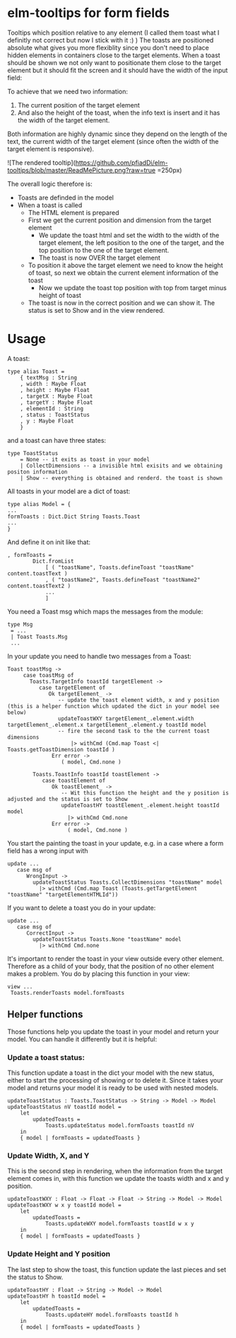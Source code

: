 # elm-tooltips for form fields
Tooltips which position relative to any element (I called them toast what I definitly not correct but now I stick with it :) )
The toasts are positioned absolute what gives you more flexiblity since you don't need to place hidden elements in containers close to the target elements. When a toast should be shown we not only want to positionate them close to the target element but it should fit the screen and it should have the width of the input field:



To achieve that we need two information:
1. The current position of the target element
2. And also the height of the toast, when the info text is insert and it has the width of the target element. 

Both information are highly dynamic since they depend on the length of the text, the current width of the target element (since often the width of the target element is responsive).

![The rendered tooltip](https://github.com/pfiadDi/elm-tooltips/blob/master/ReadMePicture.png?raw=true =250px)


The overall logic therefore is:

- Toasts are definded in the model 
- When a toast is called
  - The HTML element is prepared
  - First we get the current position and dimension from the target element
      - We update the toast html and set the width to the width of the target element, the left position to the one of the target, and the top position to the one of the target element.
      - The toast is now OVER the target element
  - To position it above the target element we need to know the height of toast, so next we obtain the current element information of the toast
      - Now we update the toast top position with top from target minus height of toast
  - The toast is now in the correct position and we can show it. The status is set to Show and in the view rendered.
  
# Usage

A toast:
```
type alias Toast =
    { textMsg : String
    , width : Maybe Float
    , height : Maybe Float
    , targetX : Maybe Float
    , targetY : Maybe Float
    , elementId : String
    , status : ToastStatus
    , y : Maybe Float
    }
```

and a toast can have three states:

```
type ToastStatus
    = None -- it exits as toast in your model 
    | CollectDimensions -- a invisible html exisits and we obtaining positon information
    | Show -- everything is obtained and renderd. the toast is shown
```


All toasts in your model are a dict of toast:
```
type alias Model = {
...
formToasts : Dict.Dict String Toasts.Toast
...
}
```

And define it on init like that:

```
, formToasts =
        Dict.fromList
            [ ( "toastName", Toasts.defineToast "toastName" content.toastText )
            , ( "toastName2", Toasts.defineToast "toastName2" content.toastText2 )
            ...
            ]
```

You need a Toast msg which maps the messages from the module:

```
type Msg 
 = ...
 | Toast Toasts.Msg
 ...
```

In your update you need to handle two messages from a Toast:

```
Toast toastMsg ->
     case toastMsg of
       Toasts.TargetInfo toastId targetElement ->
          case targetElement of
             Ok targetElement_ ->
                -- update the toast element width, x and y position (this is a helper function which updated the dict in your model see below) 
                updateToastWXY targetElement_.element.width targetElement_.element.x targetElement_.element.y toastId model
                -- fire the second task to the the current toast dimensions
                    |> withCmd (Cmd.map Toast <| Toasts.getToastDimension toastId )
              Err error ->
                 ( model, Cmd.none )
                
        Toasts.ToastInfo toastId toastElement ->
           case toastElement of
              Ok toastElement_ ->
                 -- Wit this function the height and the y position is adjusted and the status is set to Show
                 updateToastHY toastElement_.element.height toastId model
                   |> withCmd Cmd.none
              Err error ->
                   ( model, Cmd.none )
```

You start the painting the toast in your update, e.g. in a case where a form field has a wrong input with

```
update ...
   case msg of
      WrongInput ->
        updateToastStatus Toasts.CollectDimensions "toastName" model
          |> withCmd (Cmd.map Toast (Toasts.getTargetElement "toastName" "targetElementHTMLId"))
```

If you want to delete a toast you do in your update:

```
update ...
   case msg of
      CorrectInput ->
        updateToastStatus Toasts.None "toastName" model
          |> withCmd Cmd.none
```


It's important to render the toast in your view outside every other element. Therefore as a child of your body, that the position of no other element makes a problem. You do by placing this function in your view:

```
view ...
 Toasts.renderToasts model.formToasts
```

## Helper functions

Those functions help you update the toast in your model and return your model. You can handle it differently but it is helpful:

### Update a toast status:
This function update a toast in the dict your model with the new status, either to start the processing of showing or to delete it. Since it takes your model and returns your model it is ready to be used with nested models.

```
updateToastStatus : Toasts.ToastStatus -> String -> Model -> Model
updateToastStatus nV toastId model =
    let
        updatedToasts =
            Toasts.updateStatus model.formToasts toastId nV
    in
    { model | formToasts = updatedToasts }
```

### Update Width, X, and Y
This is the second step in rendering, when the information from the target element comes in, with this function we update the toasts width and x and y position.

```
updateToastWXY : Float -> Float -> Float -> String -> Model -> Model
updateToastWXY w x y toastId model =
    let
        updatedToasts =
            Toasts.updateWXY model.formToasts toastId w x y
    in
    { model | formToasts = updatedToasts }
```

### Update Height and Y position
The last step to show the toast, this function update the last pieces and set the status to Show.

```
updateToastHY : Float -> String -> Model -> Model
updateToastHY h toastId model =
    let
        updatedToasts =
            Toasts.updateHY model.formToasts toastId h
    in
    { model | formToasts = updatedToasts }
```

